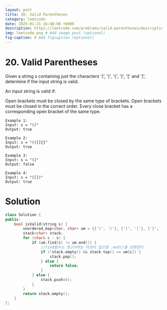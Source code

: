 ```yaml
---
layout: post
title: 20. Valid Parentheses
category: leetcode
date: 2025-01-21 16:40:00 +0900
description: https://leetcode.com/problems/valid-parentheses/description/?envType=problem-list-v2&envId=25uoksw3
img: leetcode.png # Add image post (optional)
fig-caption: # Add figcaption (optional)
---
```



# 20. Valid Parentheses

Given a string s containing just the characters '(', ')', '{', '}', '[' and ']', determine if the input string is valid.

An input string is valid if:

Open brackets must be closed by the same type of brackets.
Open brackets must be closed in the correct order.
Every close bracket has a corresponding open bracket of the same type.
 
```
Example 1:
Input: s = "()"
Output: true
```

```
Example 2:
Input: s = "()[]{}"
Output: true
```

```
Example 3:
Input: s = "(]"
Output: false
```

```
Example 4:
Input: s = "([])"
Output: true
```


# Solution

```cpp
class Solution {
public:
    bool isValid(string s) {
        unordered_map<char, char> um = {{')', '('}, {']', '['}, {'}', '{'}};
        stack<char> stack;
        for (char& c : s) {
            if (um.find(c) != um.end()) { 
                //find함수는 찾고자하는 타겟이 없으면 .end()를 반환한다.
                if (!stack.empty() && stack.top() == um[c]) {
                    stack.pop();
                } else {
                    return false;
                }
            } else {
                stack.push(c);
            }
        }
        return stack.empty();
    }
};
```

